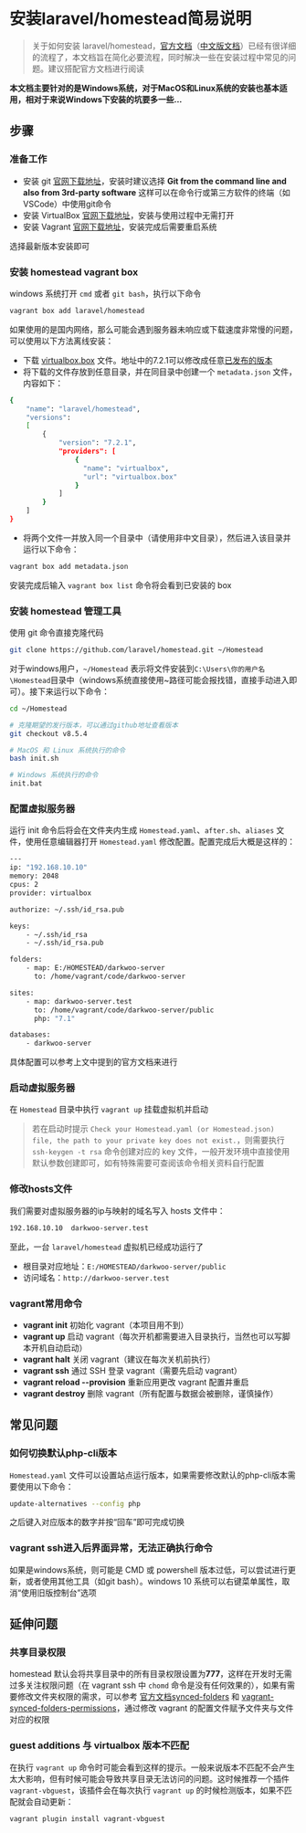 # 安装laravel/homestead简易说明
> 关于如何安装 laravel/homestead，[官方文档](https://laravel.com/docs/5.8/homestead)（[中文版文档](https://learnku.com/docs/laravel/5.8/homestead/)）已经有很详细的流程了，本文档旨在简化必要流程，同时解决一些在安装过程中常见的问题。建议搭配官方文档进行阅读

**本文档主要针对的是Windows系统，对于MacOS和Linux系统的安装也基本适用，相对于来说Windows下安装的坑要多一些...**

## 步骤
### 准备工作
* 安装 git [官网下载地址](https://git-scm.com/download/win)，安装时建议选择 **Git from the command line and also from 3rd-party software** 这样可以在命令行或第三方软件的终端（如VSCode）中使用git命令
* 安装 VirtualBox [官网下载地址](https://www.virtualbox.org/wiki/Downloads)，安装与使用过程中无需打开
* 安装 Vagrant [官网下载地址](https://www.vagrantup.com/downloads.html)，安装完成后需要重启系统

选择最新版本安装即可
### 安装 homestead vagrant box
windows 系统打开 ``` cmd ``` 或者 ``` git bash ```，执行以下命令
```bash
vagrant box add laravel/homestead
```
如果使用的是国内网络，那么可能会遇到服务器未响应或下载速度非常慢的问题，可以使用以下方法离线安装：

* 下载 [virtualbox.box](https://vagrantcloud.com/laravel/boxes/homestead/versions/7.2.1/providers/virtualbox.box) 文件。地址中的7.2.1可以修改成任意[已发布的版本](https://app.vagrantup.com/laravel/boxes/homestead)
* 将下载的文件存放到任意目录，并在同目录中创建一个 ```metadata.json``` 文件，内容如下：

```bash
{
    "name": "laravel/homestead",
    "versions": 
    [
        {
            "version": "7.2.1",
            "providers": [
                {
                  "name": "virtualbox",
                  "url": "virtualbox.box"
                }
            ]
        }
    ]
}
```
* 将两个文件一并放入同一个目录中（请使用非中文目录），然后进入该目录并运行以下命令：
```bash
vagrant box add metadata.json
```

安装完成后输入 ``` vagrant box list ``` 命令将会看到已安装的 box

### 安装 homestead 管理工具
使用 git 命令直接克隆代码
```bash
git clone https://github.com/laravel/homestead.git ~/Homestead
```
对于windows用户，```~/Homestead``` 表示将文件安装到```C:\Users\你的用户名\Homestead```目录中（windows系统直接使用~路径可能会报找错，直接手动进入即可）。接下来运行以下命令：
```bash
cd ~/Homestead

# 克隆期望的发行版本，可以通过github地址查看版本
git checkout v8.5.4

# MacOS 和 Linux 系统执行的命令
bash init.sh

# Windows 系统执行的命令
init.bat
```

### 配置虚拟服务器
运行 init 命令后将会在文件夹内生成 ```Homestead.yaml```、```after.sh```、```aliases``` 文件，使用任意编辑器打开 ```Homestead.yaml``` 修改配置。配置完成后大概是这样的：
```bash
---
ip: "192.168.10.10"
memory: 2048
cpus: 2
provider: virtualbox

authorize: ~/.ssh/id_rsa.pub

keys:
    - ~/.ssh/id_rsa
    - ~/.ssh/id_rsa.pub

folders:
    - map: E:/HOMESTEAD/darkwoo-server
      to: /home/vagrant/code/darkwoo-server

sites:
    - map: darkwoo-server.test
      to: /home/vagrant/code/darkwoo-server/public
      php: "7.1"

databases:
    - darkwoo-server
```

具体配置可以参考上文中提到的官方文档来进行

### 启动虚拟服务器
在 ```Homestead``` 目录中执行 ```vagrant up``` 挂载虚拟机并启动
> 若在启动时提示 ```Check your Homestead.yaml (or Homestead.json) file, the path to your private key does not exist.```，则需要执行 ```ssh-keygen -t rsa``` 命令创建对应的 key 文件，一般开发环境中直接使用默认参数创建即可，如有特殊需要可查阅该命令相关资料自行配置

### 修改hosts文件
我们需要对虚拟服务器的ip与映射的域名写入 hosts 文件中：
```bash
192.168.10.10  darkwoo-server.test
```

至此，一台 ```laravel/homestead``` 虚拟机已经成功运行了
* 根目录对应地址：```E:/HOMESTEAD/darkwoo-server/public``` 
* 访问域名：```http://darkwoo-server.test```

### vagrant常用命令
* **vagrant init** 初始化 vagrant（本项目用不到）
* **vagrant up** 启动 vagrant（每次开机都需要进入目录执行，当然也可以写脚本开机自动启动）
* **vagrant halt** 关闭 vagrant（建议在每次关机前执行）
* **vagrant ssh** 通过 SSH 登录 vagrant（需要先启动 vagrant）
* **vagrant reload --provision** 重新应用更改 vagrant 配置并重启
* **vagrant destroy** 删除 vagrant（所有配置与数据会被删除，谨慎操作）

## 常见问题
### 如何切换默认php-cli版本
```Homestead.yaml``` 文件可以设置站点运行版本，如果需要修改默认的php-cli版本需要使用以下命令：
```bash
update-alternatives --config php
```
之后键入对应版本的数字并按“回车”即可完成切换

### vagrant ssh进入后界面异常，无法正确执行命令
如果是windows系统，则可能是 CMD 或 powershell 版本过低，可以尝试进行更新，或者使用其他工具（如git bash）。windows 10 系统可以右键菜单属性，取消“使用旧版控制台”选项

## 延伸问题
### 共享目录权限
homestead 默认会将共享目录中的所有目录权限设置为**777**，这样在开发时无需过多关注权限问题（在 vagrant ssh 中 ```chomd``` 命令是没有任何效果的），如果有需要修改文件夹权限的需求，可以参考 [官方文档synced-folders](https://www.vagrantup.com/docs/synced-folders/basic_usage.html) 和 [vagrant-synced-folders-permissions](https://jeremykendall.net/2013/08/09/vagrant-synced-folders-permissions/)，通过修改 vagrant 的配置文件赋予文件夹与文件对应的权限

### guest additions 与 virtualbox 版本不匹配
在执行 ```vagrant up``` 命令时可能会看到这样的提示。一般来说版本不匹配不会产生太大影响，但有时候可能会导致共享目录无法访问的问题。这时候推荐一个插件 ```vagrant-vbguest```，该插件会在每次执行 ```vagrant up``` 的时候检测版本，如果不匹配就会自动更新：
```bash
vagrant plugin install vagrant-vbguest
```